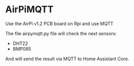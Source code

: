 # AirPiMQTT
Use the AirPi v1.2 PCB board on Rpi and use MQTT

The file airpymqtt.py file will check the next sensors:
* DHT22
* BMP085

And will send the result via MQTT to Home Assistant Core.
